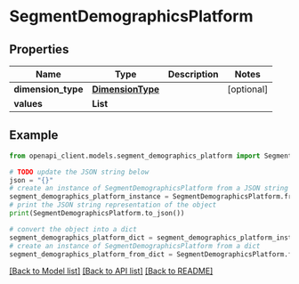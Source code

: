 # SegmentDemographicsPlatform


## Properties

Name | Type | Description | Notes
------------ | ------------- | ------------- | -------------
**dimension_type** | [**DimensionType**](DimensionType.md) |  | [optional] 
**values** | **List** |  | 

## Example

```python
from openapi_client.models.segment_demographics_platform import SegmentDemographicsPlatform

# TODO update the JSON string below
json = "{}"
# create an instance of SegmentDemographicsPlatform from a JSON string
segment_demographics_platform_instance = SegmentDemographicsPlatform.from_json(json)
# print the JSON string representation of the object
print(SegmentDemographicsPlatform.to_json())

# convert the object into a dict
segment_demographics_platform_dict = segment_demographics_platform_instance.to_dict()
# create an instance of SegmentDemographicsPlatform from a dict
segment_demographics_platform_from_dict = SegmentDemographicsPlatform.from_dict(segment_demographics_platform_dict)
```
[[Back to Model list]](../README.md#documentation-for-models) [[Back to API list]](../README.md#documentation-for-api-endpoints) [[Back to README]](../README.md)


